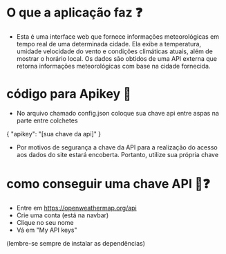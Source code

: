 # O que a aplicação faz ❓

- Esta é uma interface web que fornece informações meteorológicas em tempo real de uma determinada cidade. Ela exibe a temperatura, umidade velocidade do vento e condições climáticas atuais, além de mostrar o horário local. Os dados são obtidos de uma API externa que retorna informações meteorológicas com base na cidade fornecida.



# código para Apikey 🔑

- No arquivo chamado config.json coloque sua chave api entre aspas na parte entre colchetes

{
    "apikey": "[sua chave da api]"
}

- Por motivos de segurança a chave da API para a realização do acesso aos dados do site estará encoberta. Portanto, utilize sua própria chave 

# como conseguir uma chave API 🔑❓


- Entre em https://openweathermap.org/api
- Crie uma conta (está na navbar)
- Clique no seu nome 
- Vá em "My API keys"

(lembre-se sempre de instalar as dependências)

